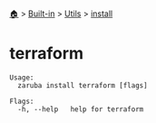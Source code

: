 <!--startTocHeader-->
[🏠](../../../README.md) > [Built-in](../../README.md) > [Utils](../README.md) > [install](README.md)
# terraform
<!--endTocHeader-->

```
Usage:
  zaruba install terraform [flags]

Flags:
  -h, --help   help for terraform

```

<!--startTocSubtopic-->

<!--endTocSubtopic-->